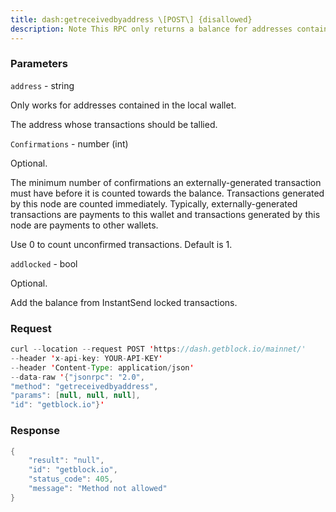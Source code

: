 ```yaml
---
title: dash:getreceivedbyaddress \[POST\] {disallowed}
description: Note This RPC only returns a balance for addresses contained in thelocal wallet.Returns the total amount received by the specified address intransactions with the specified number of confirmations. It does notcount coinbase transactions.
---
```


### Parameters


`address` - string

Only works for addresses contained in the local wallet.

The address whose transactions should be tallied.

`Confirmations` - number (int)

Optional.

The minimum number of confirmations an externally-generated transaction
must have before it is counted towards the balance. Transactions
generated by this node are counted immediately. Typically,
externally-generated transactions are payments to this wallet and
transactions generated by this node are payments to other wallets.

Use 0 to count unconfirmed transactions. Default is 1.

`addlocked` - bool

Optional.

Add the balance from InstantSend locked transactions.

### Request

``` java
curl --location --request POST 'https://dash.getblock.io/mainnet/' 
--header 'x-api-key: YOUR-API-KEY' 
--header 'Content-Type: application/json' 
--data-raw '{"jsonrpc": "2.0",
"method": "getreceivedbyaddress",
"params": [null, null, null],
"id": "getblock.io"}'
```

###  Response

``` java
{
    "result": "null",
    "id": "getblock.io",
    "status_code": 405,
    "message": "Method not allowed"
}
```

